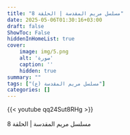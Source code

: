 ```yaml
---
title: "مسلسل مريم المقدسة | الحلقة 8"
date: 2025-05-06T01:30:16+03:00
draft: false
ShowToc: False
hiddenInHomeList: true
cover:
    image: img/5.png
    alt: 'صورة'
    caption: ''
    hidden: true
summary: ""
tags: ["مسلسل مريم المقدسة (ع)"]
categories: []
---
```


{{< youtube qq24Sut8RHg >}}  
<br>
مسلسل مريم المقدسة | الحلقة 8
